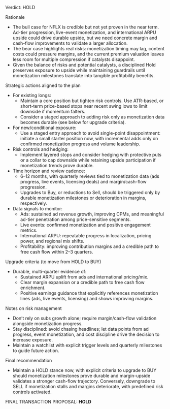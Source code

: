 Verdict: HOLD

Rationale
- The bull case for NFLX is credible but not yet proven in the near term. Ad-tier progression, live-event monetization, and international ARPU upside could drive durable upside, but we need concrete margin and cash-flow improvements to validate a larger allocation.
- The bear case highlights real risks: monetization timing may lag, content costs could pressure margins, and the current premium valuation leaves less room for multiple compression if catalysts disappoint.
- Given the balance of risks and potential catalysts, a disciplined Hold preserves exposure to upside while maintaining guardrails until monetization milestones translate into tangible profitability benefits.

Strategic actions aligned to the plan
- For existing longs:
  - Maintain a core position but tighten risk controls. Use ATR-based, or short-term price-based stops near recent swing lows to limit downside if momentum falters.
  - Consider a staged approach to adding risk only as monetization data becomes durable (see below for upgrade criteria).
- For new/conditional exposure:
  - Use a staged entry approach to avoid single-point disappointment: initiate a small starter position now, with incremental adds only on confirmed monetization progress and volume leadership.
- Risk controls and hedging:
  - Implement layered stops and consider hedging with protective puts or a collar to cap downside while retaining upside participation if monetization trends prove durable.
- Time horizon and review cadence:
  - 6–12 months, with quarterly reviews tied to monetization data (ads progress, live events, licensing deals) and margin/cash-flow progression.
  - Upgrades to Buy, or reductions to Sell, should be triggered only by durable monetization milestones or deterioration in margins, respectively.
- Data signals to monitor:
  - Ads: sustained ad revenue growth, improving CPMs, and meaningful ad-tier penetration among price-sensitive segments.
  - Live events: confirmed monetization and positive engagement metrics.
  - International ARPU: repeatable progress in localization, pricing power, and regional mix shifts.
  - Profitability: improving contribution margins and a credible path to free cash flow within 2–3 quarters.

Upgrade criteria (to move from HOLD to BUY)
- Durable, multi-quarter evidence of:
  - Sustained ARPU uplift from ads and international pricing/mix.
  - Clear margin expansion or a credible path to free cash flow enrichment.
  - Positive earnings guidance that explicitly references monetization lines (ads, live events, licensing) and shows improving margins.

Notes on risk management
- Don’t rely on subs growth alone; require margin/cash-flow validation alongside monetization progress.
- Stay disciplined: avoid chasing headlines; let data points from ad progress, event monetization, and cost discipline drive the decision to increase exposure.
- Maintain a watchlist with explicit trigger levels and quarterly milestones to guide future action.

Final recommendation
- Maintain a HOLD stance now, with explicit criteria to upgrade to BUY should monetization milestones prove durable and margin-upside validates a stronger cash-flow trajectory. Conversely, downgrade to SELL if monetization stalls and margins deteriorate, with predefined risk controls activated.

FINAL TRANSACTION PROPOSAL: **HOLD**